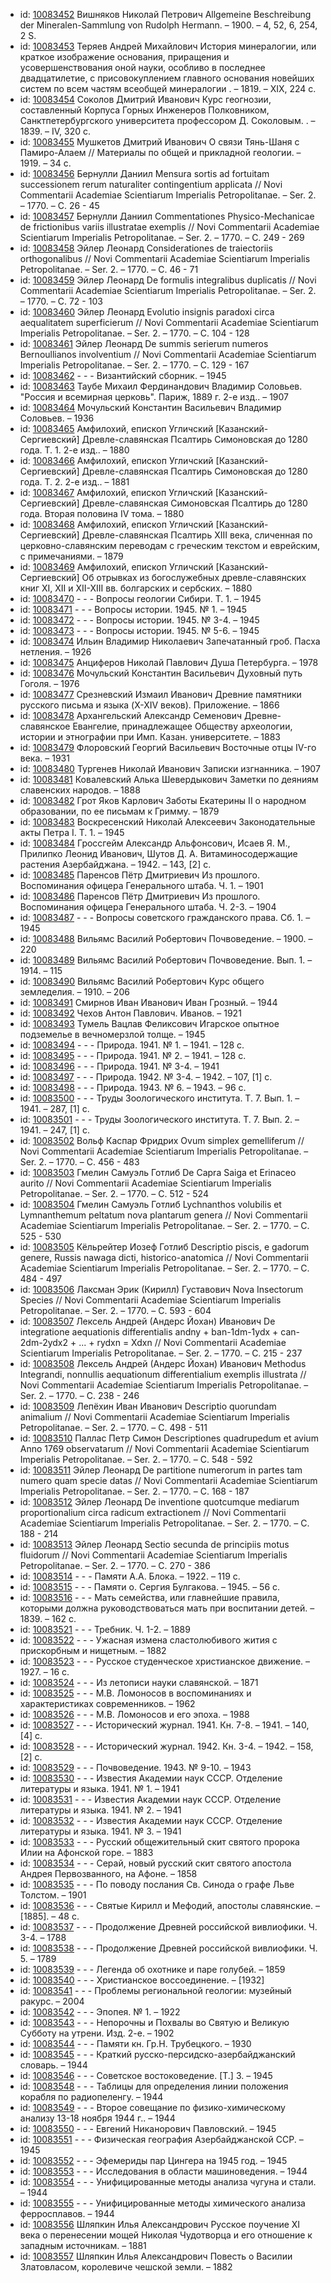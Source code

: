 <ul>
<li>id: <a href="http://books.e-heritage.ru/book/10083452">10083452</a>	Вишняков Николай Петрович Allgemeine Beschreibung der Mineralen-Sammlung von Rudolph Hermann. – 1900. – 4, 52, 6, 254, 2 S.</li>
<li>id: <a href="http://books.e-heritage.ru/book/10083453">10083453</a>	Теряев Андрей Михайлович История минералогии, или краткое изображение основания, приращения и усовершенствования оной науки, особливо в последнее двадцатилетие, с присовокуплением главного основания новейших систем по всем частям всеобщей минералогии . – 1819. – XIX, 224 с.</li>
<li>id: <a href="http://books.e-heritage.ru/book/10083454">10083454</a>	Соколов Дмитрий Иванович Курс геогнозии, составленный Корпуса Горных Инженеров Полковником, Санктпетербургского университета профессором Д. Соколовым. . – 1839. – IV, 320 c.</li>
<li>id: <a href="http://books.e-heritage.ru/book/10083455">10083455</a>	Мушкетов Дмитрий Иванович О связи Тянь-Шаня с Памиро-Алаем // Материалы по общей и прикладной геологии. – 1919. – 34 с.</li>
<li>id: <a href="http://books.e-heritage.ru/book/10083456">10083456</a>	Бернулли Даниил Mensura sortis ad fortuitam successionem rerum naturaliter contingentium applicata // Novi Commentarii Academiae Scientiarum Imperialis Petropolitanae. – Ser. 2. – 1770. – C. 26 - 45</li>
<li>id: <a href="http://books.e-heritage.ru/book/10083457">10083457</a>	Бернулли Даниил Commentationes Physico-Mechanicae de frictionibus variis illustratae exemplis // Novi Commentarii Academiae Scientiarum Imperialis Petropolitanae. – Ser. 2. – 1770. – C. 249 - 269</li>
<li>id: <a href="http://books.e-heritage.ru/book/10083458">10083458</a>	Эйлер Леонард Considerationes de traiectoriis orthogonalibus // Novi Commentarii Academiae Scientiarum Imperialis Petropolitanae. – Ser. 2. – 1770. – C. 46 - 71</li>
<li>id: <a href="http://books.e-heritage.ru/book/10083459">10083459</a>	Эйлер Леонард De formulis integralibus duplicatis // Novi Commentarii Academiae Scientiarum Imperialis Petropolitanae. – Ser. 2. – 1770. – C. 72 - 103</li>
<li>id: <a href="http://books.e-heritage.ru/book/10083460">10083460</a>	Эйлер Леонард Evolutio insignis paradoxi circa aequalitatem superficierum // Novi Commentarii Academiae Scientiarum Imperialis Petropolitanae. – Ser. 2. – 1770. – C. 104 - 128</li>
<li>id: <a href="http://books.e-heritage.ru/book/10083461">10083461</a>	Эйлер Леонард De summis serierum numeros Bernoullianos involventium // Novi Commentarii Academiae Scientiarum Imperialis Petropolitanae. – Ser. 2. – 1770. – C. 129 - 167</li>
<li>id: <a href="http://books.e-heritage.ru/book/10083462">10083462</a>	- - - Византийский сборник. – 1945</li>
<li>id: <a href="http://books.e-heritage.ru/book/10083463">10083463</a>	Таубе Михаил Фердинандович Владимир Соловьев. "Россия и всемирная церковь". Париж, 1889 г. 2-е изд.. – 1907</li>
<li>id: <a href="http://books.e-heritage.ru/book/10083464">10083464</a>	Мочульский Константин Васильевич Владимир Соловьев. – 1936</li>
<li>id: <a href="http://books.e-heritage.ru/book/10083465">10083465</a>	Амфилохий, епископ Угличский [Казанский-Сергиевский] Древле-славянская Псалтирь Симоновская до 1280 года. Т. 1. 2-е изд.. – 1880</li>
<li>id: <a href="http://books.e-heritage.ru/book/10083466">10083466</a>	Амфилохий, епископ Угличский [Казанский-Сергиевский] Древле-славянская Псалтирь Симоновская до 1280 года. Т. 2. 2-е изд.. – 1881</li>
<li>id: <a href="http://books.e-heritage.ru/book/10083467">10083467</a>	Амфилохий, епископ Угличский [Казанский-Сергиевский] Древле-славянская Симоновская Псалтирь до 1280 года. Вторая половина IV тома. – 1880</li>
<li>id: <a href="http://books.e-heritage.ru/book/10083468">10083468</a>	Амфилохий, епископ Угличский [Казанский-Сергиевский] Древле-славянская Псалтирь XIII века, сличенная по церковно-славянским переводам с греческим текстом и еврейским, с примечаниями. – 1879</li>
<li>id: <a href="http://books.e-heritage.ru/book/10083469">10083469</a>	Амфилохий, епископ Угличский [Казанский-Сергиевский] Об отрывках из богослужебных древле-славянских книг XI, XII и XII-XIII вв. болгарских и сербских. – 1880</li>
<li>id: <a href="http://books.e-heritage.ru/book/10083470">10083470</a>	- - - Вопросы геологии Сибири. Т. 1. – 1945</li>
<li>id: <a href="http://books.e-heritage.ru/book/10083471">10083471</a>	- - - Вопросы истории. 1945. № 1. – 1945</li>
<li>id: <a href="http://books.e-heritage.ru/book/10083472">10083472</a>	- - - Вопросы истории. 1945. № 3-4. – 1945</li>
<li>id: <a href="http://books.e-heritage.ru/book/10083473">10083473</a>	- - - Вопросы истории. 1945. № 5-6. – 1945</li>
<li>id: <a href="http://books.e-heritage.ru/book/10083474">10083474</a>	Ильин Владимир Николаевич Запечатанный гроб. Пасха нетления. – 1926</li>
<li>id: <a href="http://books.e-heritage.ru/book/10083475">10083475</a>	Анциферов Николай Павлович Душа Петербурга. – 1978</li>
<li>id: <a href="http://books.e-heritage.ru/book/10083476">10083476</a>	Мочульский Константин Васильевич Духовный путь Гоголя. – 1976</li>
<li>id: <a href="http://books.e-heritage.ru/book/10083477">10083477</a>	Срезневский Измаил Иванович Древние памятники русского письма и языка (X-XIV веков). Приложение. – 1866</li>
<li>id: <a href="http://books.e-heritage.ru/book/10083478">10083478</a>	Архангельский Александр Семенович Древне-славянское Евангелие, принадлежащее Обществу археологии, истории и этнографии при Имп. Казан. университете. – 1883</li>
<li>id: <a href="http://books.e-heritage.ru/book/10083479">10083479</a>	Флоровский Георгий Васильевич Восточные отцы IV-го века. – 1931</li>
<li>id: <a href="http://books.e-heritage.ru/book/10083480">10083480</a>	Тургенев Николай Иванович Записки изгнанника. – 1907</li>
<li>id: <a href="http://books.e-heritage.ru/book/10083481">10083481</a>	Ковалевский Алька Шевердыкович Заметки по деяниям славенских народов. – 1888</li>
<li>id: <a href="http://books.e-heritage.ru/book/10083482">10083482</a>	Грот Яков Карлович Заботы Екатерины II о народном образовании, по ее письмам к Гримму. – 1879</li>
<li>id: <a href="http://books.e-heritage.ru/book/10083483">10083483</a>	Воскресенский Николай Алексеевич Законодательные акты Петра I. Т. 1. – 1945</li>
<li>id: <a href="http://books.e-heritage.ru/book/10083484">10083484</a>	Гроссгейм Александр Альфонсович, Исаев Я. М., Прилипко Леонид Иванович, Шутов Д. А. Витаминосодержащие растения Азербайджана. – 1942. – 143, [2] c.</li>
<li>id: <a href="http://books.e-heritage.ru/book/10083485">10083485</a>	Паренсов Пётр Дмитриевич Из прошлого. Воспоминания офицера Генерального штаба. Ч. 1. – 1901</li>
<li>id: <a href="http://books.e-heritage.ru/book/10083486">10083486</a>	Паренсов Пётр Дмитриевич Из прошлого. Воспоминания офицера Генерального штаба. Ч. 2-3. – 1904</li>
<li>id: <a href="http://books.e-heritage.ru/book/10083487">10083487</a>	- - - Вопросы советского гражданского права. Сб. 1. – 1945</li>
<li>id: <a href="http://books.e-heritage.ru/book/10083488">10083488</a>	Вильямс Василий Робертович Почвоведение. – 1900. – 220</li>
<li>id: <a href="http://books.e-heritage.ru/book/10083489">10083489</a>	Вильямс Василий Робертович Почвоведение. Вып. 1. – 1914. – 115</li>
<li>id: <a href="http://books.e-heritage.ru/book/10083490">10083490</a>	Вильямс Василий Робертович Курс общего земледелия. – 1910. – 206</li>
<li>id: <a href="http://books.e-heritage.ru/book/10083491">10083491</a>	Смирнов Иван Иванович Иван Грозный. – 1944</li>
<li>id: <a href="http://books.e-heritage.ru/book/10083492">10083492</a>	Чехов Антон Павлович. Иванов. – 1921</li>
<li>id: <a href="http://books.e-heritage.ru/book/10083493">10083493</a>	Тумель Вацлав Феликсович Игарское опытное подземелье в вечномерзлой толще. – 1945</li>
<li>id: <a href="http://books.e-heritage.ru/book/10083494">10083494</a>	- - - Природа. 1941. № 1. – 1941. – 128 с.</li>
<li>id: <a href="http://books.e-heritage.ru/book/10083495">10083495</a>	- - - Природа. 1941. № 2. – 1941. – 128 с.</li>
<li>id: <a href="http://books.e-heritage.ru/book/10083496">10083496</a>	- - - Природа. 1941. № 3-4. – 1941</li>
<li>id: <a href="http://books.e-heritage.ru/book/10083497">10083497</a>	- - - Природа. 1942. № 3-4. – 1942. – 107, [1] с.</li>
<li>id: <a href="http://books.e-heritage.ru/book/10083498">10083498</a>	- - - Природа. 1943. № 6. – 1943. – 96 с.</li>
<li>id: <a href="http://books.e-heritage.ru/book/10083500">10083500</a>	- - - Труды Зоологического института. Т. 7. Вып. 1. – 1941. – 287, [1] с.</li>
<li>id: <a href="http://books.e-heritage.ru/book/10083501">10083501</a>	- - - Труды Зоологического института. Т. 7. Вып. 2. – 1941. – 247, [1] с.</li>
<li>id: <a href="http://books.e-heritage.ru/book/10083502">10083502</a>	Вольф Каспар Фридрих Ovum simplex gemelliferum // Novi Commentarii Academiae Scientiarum Imperialis Petropolitanae. – Ser. 2. – 1770. – C. 456 - 483</li>
<li>id: <a href="http://books.e-heritage.ru/book/10083503">10083503</a>	Гмелин Самуэль Готлиб De Capra Saiga et Erinaceo aurito // Novi Commentarii Academiae Scientiarum Imperialis Petropolitanae. – Ser. 2. – 1770. – C. 512 - 524</li>
<li>id: <a href="http://books.e-heritage.ru/book/10083504">10083504</a>	Гмелин Самуэль Готлиб Lychnanthos volubilis et Lymnanthemum peltatum nova plantarum genera // Novi Commentarii Academiae Scientiarum Imperialis Petropolitanae. – Ser. 2. – 1770. – C. 525 - 530</li>
<li>id: <a href="http://books.e-heritage.ru/book/10083505">10083505</a>	Кёльрейтер Иозеф Готлиб Descriptio piscis, e gadorum genere, Russis nawaga dicti, historico-anatomica // Novi Commentarii Academiae Scientiarum Imperialis Petropolitanae. – Ser. 2. – 1770. – C. 484 - 497</li>
<li>id: <a href="http://books.e-heritage.ru/book/10083506">10083506</a>	Лаксман Эрик (Кирилл) Густавович Nova Insectorum Species // Novi Commentarii Academiae Scientiarum Imperialis Petropolitanae. – Ser. 2. – 1770. – C. 593 - 604</li>
<li>id: <a href="http://books.e-heritage.ru/book/10083507">10083507</a>	Лексель Андрей (Андерс Йохан) Иванович De integratione aequationis differentialis andny + ban-1dm-1ydx + can-2dm-2ydx2 + ... + rydxn = Xdxn // Novi Commentarii Academiae Scientiarum Imperialis Petropolitanae. – Ser. 2. – 1770. – C. 215 - 237</li>
<li>id: <a href="http://books.e-heritage.ru/book/10083508">10083508</a>	Лексель Андрей (Андерс Йохан) Иванович Methodus Integrandi, nonnullis aequationum differentialium exemplis illustrata // Novi Commentarii Academiae Scientiarum Imperialis Petropolitanae. – Ser. 2. – 1770. – C. 238 - 246</li>
<li>id: <a href="http://books.e-heritage.ru/book/10083509">10083509</a>	Лепёхин Иван Иванович Descriptio quorundam animalium // Novi Commentarii Academiae Scientiarum Imperialis Petropolitanae. – Ser. 2. – 1770. – C. 498 - 511</li>
<li>id: <a href="http://books.e-heritage.ru/book/10083510">10083510</a>	Паллас Петр Симон Descriptiones quadrupedum et avium Anno 1769 observatarum // Novi Commentarii Academiae Scientiarum Imperialis Petropolitanae. – Ser. 2. – 1770. – C. 548 - 592</li>
<li>id: <a href="http://books.e-heritage.ru/book/10083511">10083511</a>	Эйлер Леонард De partitione numerorum in partes tam numero quam specie datas // Novi Commentarii Academiae Scientiarum Imperialis Petropolitanae. – Ser. 2. – 1770. – С. 168 - 187</li>
<li>id: <a href="http://books.e-heritage.ru/book/10083512">10083512</a>	Эйлер Леонард De inventione quotcumque mediarum proportionalium circa radicum extractionem // Novi Commentarii Academiae Scientiarum Imperialis Petropolitanae. – Ser. 2. – 1770. – C. 188 - 214</li>
<li>id: <a href="http://books.e-heritage.ru/book/10083513">10083513</a>	Эйлер Леонард Sectio secunda de principiis motus fluidorum // Novi Commentarii Academiae Scientiarum Imperialis Petropolitanae. – Ser. 2. – 1770. – C. 270 - 386</li>
<li>id: <a href="http://books.e-heritage.ru/book/10083514">10083514</a>	- - - Памяти А.А. Блока. – 1922. – 119 с.</li>
<li>id: <a href="http://books.e-heritage.ru/book/10083515">10083515</a>	- - - Памяти о. Сергия Булгакова. – 1945. – 56 с.</li>
<li>id: <a href="http://books.e-heritage.ru/book/10083516">10083516</a>	- - - Мать семейства, или главнейшие правила, которыми должна руководствоваться мать при воспитании детей. – 1839. – 162 с.</li>
<li>id: <a href="http://books.e-heritage.ru/book/10083521">10083521</a>	- - - Требник. Ч. 1-2. – 1889</li>
<li>id: <a href="http://books.e-heritage.ru/book/10083522">10083522</a>	- - - Ужасная измена сластолюбивого жития с прискорбным и нищетным. – 1882</li>
<li>id: <a href="http://books.e-heritage.ru/book/10083523">10083523</a>	- - - Русское студенческое христианское движение. – 1927. – 16 с.</li>
<li>id: <a href="http://books.e-heritage.ru/book/10083524">10083524</a>	- - - Из летописи науки славянской. – 1871</li>
<li>id: <a href="http://books.e-heritage.ru/book/10083525">10083525</a>	- - - М.В. Ломоносов в воспоминаниях и характеристиках современников. – 1962</li>
<li>id: <a href="http://books.e-heritage.ru/book/10083526">10083526</a>	- - - М.В. Ломоносов и его эпоха. – 1988</li>
<li>id: <a href="http://books.e-heritage.ru/book/10083527">10083527</a>	- - - Исторический журнал. 1941. Кн. 7-8. – 1941. – 140, [4] с.</li>
<li>id: <a href="http://books.e-heritage.ru/book/10083528">10083528</a>	- - - Исторический журнал. 1942. Кн. 3-4. – 1942. – 158, [2] с.</li>
<li>id: <a href="http://books.e-heritage.ru/book/10083529">10083529</a>	- - - Почвоведение. 1943. № 9-10. – 1943</li>
<li>id: <a href="http://books.e-heritage.ru/book/10083530">10083530</a>	- - - Известия Академии наук СССР. Отделение литературы и языка. 1941. № 1. – 1941</li>
<li>id: <a href="http://books.e-heritage.ru/book/10083531">10083531</a>	- - - Известия Академии наук СССР. Отделение литературы и языка. 1941. № 2. – 1941</li>
<li>id: <a href="http://books.e-heritage.ru/book/10083532">10083532</a>	- - - Известия Академии наук СССР. Отделение литературы и языка. 1941. № 3. – 1941</li>
<li>id: <a href="http://books.e-heritage.ru/book/10083533">10083533</a>	- - - Русский общежительный скит святого пророка Илии на Афонской горе. – 1883</li>
<li>id: <a href="http://books.e-heritage.ru/book/10083534">10083534</a>	- - - Серай, новый русский скит святого апостола Андрея Первозванного, на Афоне. – 1858</li>
<li>id: <a href="http://books.e-heritage.ru/book/10083535">10083535</a>	- - - По поводу послания Св. Синода о графе Льве Толстом. – 1901</li>
<li>id: <a href="http://books.e-heritage.ru/book/10083536">10083536</a>	- - - Святые Кирилл и Мефодий, апостолы славянские. – [1885]. – 48 с.</li>
<li>id: <a href="http://books.e-heritage.ru/book/10083537">10083537</a>	- - - Продолжение Древней российской вивлиофики. Ч. 3-4. – 1788</li>
<li>id: <a href="http://books.e-heritage.ru/book/10083538">10083538</a>	- - - Продолжение Древней российской вивлиофики. Ч. 5. – 1789</li>
<li>id: <a href="http://books.e-heritage.ru/book/10083539">10083539</a>	- - - Легенда об охотнике и паре голубей. – 1859</li>
<li>id: <a href="http://books.e-heritage.ru/book/10083540">10083540</a>	- - - Христианское воссоединение. – [1932]</li>
<li>id: <a href="http://books.e-heritage.ru/book/10083541">10083541</a>	- - - Проблемы региональной геологии: музейный ракурс. – 2004</li>
<li>id: <a href="http://books.e-heritage.ru/book/10083542">10083542</a>	- - - Эпопея. № 1. – 1922</li>
<li>id: <a href="http://books.e-heritage.ru/book/10083543">10083543</a>	- - - Непорочны и Похвалы во Святую и Великую Субботу на утрени. Изд. 2-е. – 1902</li>
<li>id: <a href="http://books.e-heritage.ru/book/10083544">10083544</a>	- - - Памяти кн. Гр.Н. Трубецкого. – 1930</li>
<li>id: <a href="http://books.e-heritage.ru/book/10083545">10083545</a>	- - - Краткий русско-персидско-азербайджанский словарь. – 1944</li>
<li>id: <a href="http://books.e-heritage.ru/book/10083546">10083546</a>	- - - Советское востоковедение. [Т.] 3. – 1945</li>
<li>id: <a href="http://books.e-heritage.ru/book/10083548">10083548</a>	- - - Таблицы для определения линии положения корабля по радиопеленгу. – 1944</li>
<li>id: <a href="http://books.e-heritage.ru/book/10083549">10083549</a>	- - - Второе совещание по физико-химическому анализу 13-18 ноября 1944 г.. – 1944</li>
<li>id: <a href="http://books.e-heritage.ru/book/10083550">10083550</a>	- - - Евгений Никанорович Павловский. – 1945</li>
<li>id: <a href="http://books.e-heritage.ru/book/10083551">10083551</a>	- - - Физическая география Азербайджанской ССР. – 1945</li>
<li>id: <a href="http://books.e-heritage.ru/book/10083552">10083552</a>	- - - Эфемериды пар Цингера на 1945 год. – 1945</li>
<li>id: <a href="http://books.e-heritage.ru/book/10083553">10083553</a>	- - - Исследования в области машиноведения. – 1944</li>
<li>id: <a href="http://books.e-heritage.ru/book/10083554">10083554</a>	- - - Унифицированные методы анализа чугуна и стали. – 1944</li>
<li>id: <a href="http://books.e-heritage.ru/book/10083555">10083555</a>	- - - Унифицированные методы химического анализа ферросплавов. – 1944</li>
<li>id: <a href="http://books.e-heritage.ru/book/10083556">10083556</a>	Шляпкин Илья Александрович Русское поучение XI века о перенесении мощей Николая Чудотворца и его отношение к западным источникам. – 1881</li>
<li>id: <a href="http://books.e-heritage.ru/book/10083557">10083557</a>	Шляпкин Илья Александрович Повесть о Василии Златовласом, королевиче чешской земли. – 1882</li>
</ul>
